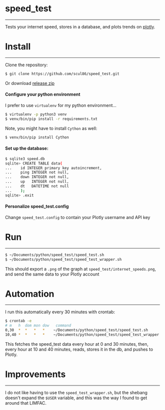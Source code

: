 # speed_test
---
Tests your internet speed, stores in a database, and plots trends on [plotly](https://plot.ly).
# Install
---
Clone the repository:
```sh
$ git clone https://github.com/scul86/speed_test.git
```
Or download [release zip](https://github.com/scul86/speed_test/releases)
#### Configure your python environment
I prefer to use `virtualenv` for my python environment...
```sh
$ virtualenv -p python3 venv
$ venv/bin/pip install -r requirements.txt
```
Note, you might have to install `Cython` as well:
```sh
$ venv/bin/pip install Cython
```
#### Set up the database:
```sh
$ sqlite3 speed.db
sqlite> CREATE TABLE data(
...    id INTEGER primary key autoincrement,
...    ping INTEGER not null,
...    down INTEGER not null,
...    up   INTEGER not null,
...    dt   DATETIME not null
...    );
sqlite> .exit
```
#### Personalize speed_test.config
Change `speed_test.config` to contain your Plotly username and API key

# Run
---
```sh
$ ~/Documents/python/speed_test/speed_test.sh
$ ~/Documents/python/speed_test/speed_test_wrapper.sh
```
This should export a `.png` of the graph at `speed_test/internet_speeds.png`, and send the same data to your Plotly account
# Automation
---
I run this automatically every 30 minutes with crontab:
```sh
$ crontab -e
# m   h  dom mon dow   command
0,30  *  *   *   *    ~/Documents/python/speed_test/speed_test.sh
10,40 *  *   *   *    ~/Documents/python/speed_test/speed_test_wrapper.sh
```
This fetches the speed_test data every hour at 0 and 30 minutes, then, every hour at 10 and 40 minutes, reads, stores it in the db, and pushes to Plotly.

# Improvements
---
I do not like having to use the `speed_test_wrapper.sh`, but the shebang doesn't expand the `$USER` variable, and this was the way I found to get around that LIMFAC.
